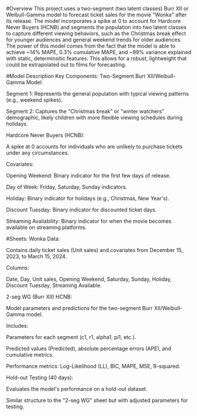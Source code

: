 #Overview
This project uses a two-segment (two latent classes) Burr XII or Weibull-Gamma model to forecast ticket sales for the movie "Wonka" after its release. The model incorporates a spike at 0 to account for Hardcore Never Buyers (HCNB) and segments the population into two latent classes to capture different viewing behaviors, such as the Christmas break effect for younger audiences and general weekend trends for older audiences. The power of this model comes from the fact that the model is able to achieve ~14% MAPE, 0.3% cumulative MAPE, and ~99% variance explained with static, determinsitic features. This allows for a robust, lightweight that could be extrapolated out to films for forecasting.

#Model Description
Key Components:
Two-Segment Burr XII/Weibull-Gamma Model:

Segment 1: Represents the general population with typical viewing patterns (e.g., weekend spikes).

Segment 2: Captures the "Christmas break" or "winter watchers" demographic, likely children with more flexible viewing schedules during holidays.

Hardcore Never Buyers (HCNB):

A spike at 0 accounts for individuals who are unlikely to purchase tickets under any circumstances.

Covariates:

Opening Weekend: Binary indicator for the first few days of release.

Day of Week: Friday, Saturday, Sunday indicators.

Holiday: Binary indicator for holidays (e.g., Christmas, New Year's).

Discount Tuesday: Binary indicator for discounted ticket days.

Streaming Availability: Binary indicator for when the movie becomes available on streaming platforms.

#Sheets:
Wonka Data:

Contains daily ticket sales (Unit sales) and covariates from December 15, 2023, to March 15, 2024.

Columns:

Date, Day, Unit sales, Opening Weekend, Saturday, Sunday, Holiday, Discount Tuesday, Streaming Available.

2-seg WG (Burr XII) HCNB:

Model parameters and predictions for the two-segment Burr XII/Weibull-Gamma model.

Includes:

Parameters for each segment (c1, r1, alpha1, pi1, etc.).

Predicted values (Predicted), absolute percentage errors (APE), and cumulative metrics.

Performance metrics: Log-Likelihood (LL), BIC, MAPE, MSE, R-squared.

Hold-out Testing (40 days):

Evaluates the model's performance on a hold-out dataset.

Similar structure to the "2-seg WG" sheet but with adjusted parameters for testing.
